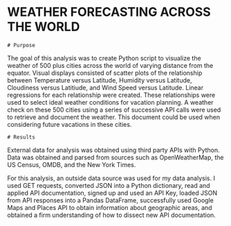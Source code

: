 # WEATHER FORECASTING ACROSS THE WORLD
    # Purpose
    
 The goal of this analysis was to create Python script to visualize the weather of 500 plus cities across the world of varying distance from the equator. Visual displays consisted of scatter plots of the relationship between Temperature versus Latitude, Humidity versus Latitude, Cloudiness versus Latitiude, and Wind Speed versus Latitude. Linear regressions for each relationship were created. These relationships were used to select ideal weather conditions for vacation planning. A weather check on these 500 cities using a series of successive API calls were used to retrieve and document the weather. This document could be used when considering future vacations in these cities.
 
    # Results

External data for analysis was obtained using third party APIs with Python. Data was obtained and parsed from sources such as OpenWeatherMap, the US Census, OMDB, and the New York Times.

For this analysis, an outside data source was used for my data analysis. I used GET requests, converted JSON into a Python dictionary, read and applied API documentation, signed up and used an API Key, loaded JSON from API responses into a Pandas DataFrame, successfully used Google Maps and Places API to obtain information about geographic areas, and obtained a firm understanding of how to dissect new API documentation.

